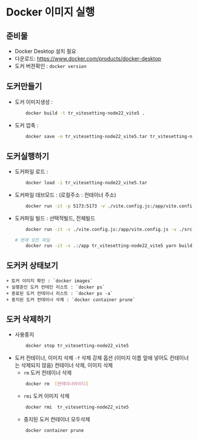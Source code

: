 # Docker 이미지 실행

## 준비물
- Docker Desktop 설치 필요
- 다운로드: https://www.docker.com/products/docker-desktop
- 도커 버젼확인 : `docker version`

## 도커만들기
- 도커 이미지생성 :   
	``` bash
		docker build -t tr_vitesetting-node22_vite5 .
	```
- 도커 압축 :   
	``` bash
		docker save -o tr_vitesetting-node22_vite5.tar tr_vitesetting-node22_vite5
	```

## 도커실행하기
- 도커파일 로드 :    
	``` bash
		docker load -i tr_vitesetting-node22_vite5.tar
	```
- 도커파일 데브모드 : (로컬주소 : 컨테이너 주소)   
	``` bash
		docker run -it -p 5173:5173 -v ./vite.config.js:/app/vite.config.js -v project.config.json:/app/project.config.json -v ./src:/app/src -v ./html:/app/html -v ./guide:/app/guide -v ./public:/app/public tr_vitesetting-node22_vite5
	```
- 도커파일 빌드 : 선택적빌드, 전체빌드
	``` bash
		docker run -it -v ./vite.config.js:/app/vite.config.js -v ./src:/app/src -v ./html:/app/html -v ./guide:/app/guide -v ./public:/app/public -v ./dist:/app/dist tr_vitesetting-node22_vite5 yarn build
	```
	``` bash
	# 현재 모든 파일
		docker run -it -v .:/app tr_vitesetting-node22_vite5 yarn build
	```

## 도커커 상태보기
	+ 토커 이미지 확인 : `docker images`   
	+ 실행준인 도커 컨테인 리스트 : `docker ps`
	+ 종료된 도커 컨테이너 리스트 : `docker ps -a`
	+ 중지된 도커 컨테이너 삭제 : `docker container prune`
	

## 도커 삭제하기 
- 사용중지 
	``` bash
		docker stop tr_vitesetting-node22_vite5
	```
- 도커 컨테이너, 이미지 삭제 
	`-f` 삭제 강제 옵션 (이미지 이름 앞에 넣어도 컨테이너는 삭제되지 않음) 
	컨테이너 삭제, 이미지 삭제
	+ `rm` 도커 컨테이너 삭제
	``` bash
		docker rm  [컨테이너아이디]
	```
	+ `rmi` 도커 이미지 삭제
	``` bash
		docker rmi  tr_vitesetting-node22_vite5
	```
	+ 중지된 도커 컨테이너 모두삭제  
	``` bash
		docker container prune
	```
